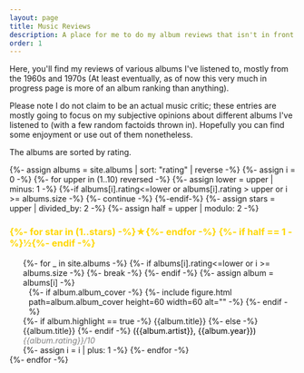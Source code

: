 ```yaml
---
layout: page
title: Music Reviews
description: A place for me to do my album reviews that isn't in front of my friends who've surely heard too many.
order: 1
---
```


Here, you'll find my reviews of various albums I've listened to, mostly from the 1960s and 1970s (At least eventually, as of now this very much in progress page is more of an album ranking than anything).

Please note I do not claim to be an actual music critic; these entries are mostly going to focus on my subjective opinions about different albums I've listened to (with a few random factoids thrown in). Hopefully you can find some enjoyment or use out of them nonetheless.

The albums are sorted by rating<!--, where I consider albums with titles in <span class=highlighter>color</span> to be particularly noteworthy-->.

<div class="album-list">
  {%- assign albums = site.albums | sort: "rating" | reverse -%}
  {%- assign i = 0 -%}
  {%- for upper in (1..10) reversed -%}
    {%- assign lower = upper | minus: 1 -%}
    <!-- Don't Print anything if no albums fit in bracket -->
    {%-if albums[i].rating<=lower or albums[i].rating > upper or i >= albums.size -%}
      {%- continue -%}
    {%-endif-%}
    <!-- Star Header for Rating Bracket -->
    {%- assign stars = upper | divided_by: 2 -%}
    {%- assign half = upper | modulo: 2 -%}
    <h3 style="color: gold">
      {%- for star in (1..stars) -%}★{%- endfor -%}
      {%- if half == 1 -%}½{%- endif -%}
    </h3>
    <!-- Print Albums in Bracket -->
    <ul style="margin: 0px">
    {%- for _ in site.albums -%}
      {%- if albums[i].rating<=lower or i >= albums.size -%}
        {%- break -%}
      {%- endif -%}
      {%- assign album = albums[i] -%}
      <a> <!-- href="{{ album.url | prepend: site.baseurl }}" -->
        <span class="album-entry">
        <div style="display: inline-block; padding: 0px 10px 0px;">
          {%- if album.album_cover -%}
            {%- include figure.html
              path=album.album_cover
              height=60
              width=60
              alt="" -%}
          {%- endif -%}
        </div>
          {%- if album.highlight == true -%}
            <span class="highlighter">{{album.title}}</span>
          {%- else -%}
            <span>{{album.title}}</span>
          {%- endif -%}
          <span style="color:black"> ({{album.artist}}, {{album.year}})</span> 
          <i style="color:gray">{{album.rating}}/10</i>
          </span>
        </a><br>
      {%- assign i = i | plus: 1 -%}
    {%- endfor -%}
    </ul>
  {%- endfor -%}
</div>


<!-- 
ALBUMS TO REVIEW:
 ***- Home and Away : Del Shannon

 **- The Doors : The Doors
 - Strange Days : The Doors
 - Waiting for the Sun : The Doors
 - The Soft Parade : The Doors
 - Morrison Hotel : The Doors
 *- L.A. Woman : The Doors

 **- Tommy : The Who
 - Live at Leeds : The Who
 *- Who's Next : The Who
 **- Quadrophenia : The Who
 - The Who By Numbers : The Who
 - Who Are You : The Who

 - A Hard Day's Night : The Beatles
 - Help! : The Beatles
 - Rubber Soul : The Beatles
 - Revolver : The Beatles
 - Sgt. Pepper's Lonely Heart's Club Band : The Beatles
 - Magical Mystery Tour : The Beatles
 - The White Album : The Beatles
 - Abbey Road : The Beatles

 *- Pet Sounds : The Beach Boys
 *- 20/20 : The Beach Boys

 *- How Great Thou Art : Elvis Presley
 **- Elvis NBC-TV Special : Elvis Presley
 **- From Elvis in Memphis : Elvis Presley
 *- From Memphis to Vegas/From Vegas to Memphis : Elvis Presley
 *- On Stage : Elvis Presley
 *- Almost In Love : Elvis Presley

 **- S.F. Sorrow : The Pretty Things

 - Mr. Tambourine Man : The Byrds
 - Turn! Turn! Turn! : The Byrds

 - The Velvet Underground : The Velvet Underground

 - All Things Must Pass : George Harrison

ALBUMS TO LISTEN TO:
 - Odyssey and Oracle : The Zombies
 - Forever Changes : Love
-->